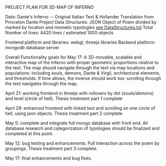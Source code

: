 PROJECT PLAN FOR 3D-MAP OF INFERNO

Data: Dante's Inferno -- Original Italian Text & Hollander Translation from Princeton Dante Project
Data Structures: JSON Object of Poem divided by marked by location and memetic typologies [see DataStructures.txt](https://github.com/jthirkield/thesis/blob/master/work/DataStructures.txt)
Total Number of lines: 4420 lines / estimated 1000 objects


Frontend platform and libraries: webgl, threejs libraries
Backend platform: mongodb database server

Overall Functionality goals for May 17: A 3D-movable, scalable and interactive map of the Inferno with proper geometric proportions relative to the text. The map should navigate through the text via map locations and populations: including souls, demons, Dante & Virgil, architectural elements, and thresholds. If time allows, the inverse should work too: scrolling through the text navigates through the map. 

April 21: working frontend in threejs with rollovers by dot (souls/demons) and level (circle of hell). Thesis treatment part 1 complete

April 28: enhanced frontend with linked text and scrolling on one circle of hell, using json objects. Thesis treatment part 2 complete

May 5: complete and integrate full mongo database with front end. All database research and categorization of typologies should be finalized and completed at this point.

May 12: bug testing and enhancements. Full interaction across the poem by groupings. Thesis treatment part 3 complete.

May 17: final enhancements and bug fixes.